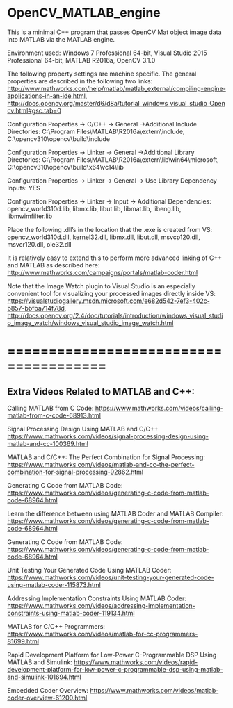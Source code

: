 # OpenCV_MATLAB_engine
This is a minimal C++ program that passes OpenCV Mat object image data into MATLAB via the MATLAB engine.

Environment used:
Windows 7 Professional 64-bit, 
Visual Studio 2015 Professional 64-bit, 
MATLAB R2016a, 
OpenCV 3.1.0

The following property settings are machine specific. The general properties are described in the following two links:
http://www.mathworks.com/help/matlab/matlab_external/compiling-engine-applications-in-an-ide.html, 
http://docs.opencv.org/master/d6/d8a/tutorial_windows_visual_studio_Opencv.html#gsc.tab=0

Configuration Properties -> C/C++ -> General ->Additional Include Directories:
C:\Program Files\MATLAB\R2016a\extern\include, 
C:\opencv310\opencv\build\include


Configuration Properties -> Linker -> General ->Additional Library Directories:
C:\Program Files\MATLAB\R2016a\extern\lib\win64\microsoft, 
C:\opencv310\opencv\build\x64\vc14\lib

Configuration Properties -> Linker -> General -> Use Library Dependency Inputs: YES

Configuration Properties -> Linker -> Input -> Additional Dependencies: 
opencv_world310d.lib, libmx.lib, libut.lib, libmat.lib, libeng.lib, libmwimfilter.lib

Place the following .dll’s in the location that the .exe is created from VS:
opencv_world310d.dll, 
kernel32.dll, 
libmx.dll, 
libut.dll, 
msvcp120.dll, 
msvcr120.dll,
ole32.dll

It is relatively easy to extend this to perform more advanced linking of C++ and MATLAB as described here:
http://www.mathworks.com/campaigns/portals/matlab-coder.html

Note that the Image Watch plugin to Visual Studio is an especially convenient tool for visualizing your processed images directly inside VS: https://visualstudiogallery.msdn.microsoft.com/e682d542-7ef3-402c-b857-bbfba714f78d, http://docs.opencv.org/2.4/doc/tutorials/introduction/windows_visual_studio_image_watch/windows_visual_studio_image_watch.html

======================================
======================================
Extra Videos Related to MATLAB and C++:
--------------------------------------
Calling MATLAB from C Code:
https://www.mathworks.com/videos/calling-matlab-from-c-code-68913.html

Signal Processing Design Using MATLAB and C/C++
https://www.mathworks.com/videos/signal-processing-design-using-matlab-and-cc-100369.html

MATLAB and C/C++: The Perfect Combination for Signal Processing:
https://www.mathworks.com/videos/matlab-and-cc-the-perfect-combination-for-signal-processing-92862.html

Generating C Code from MATLAB Code:
https://www.mathworks.com/videos/generating-c-code-from-matlab-code-68964.html

Learn the difference between using MATLAB Coder and MATLAB Compiler:
https://www.mathworks.com/videos/generating-c-code-from-matlab-code-68964.html

Generating C Code from MATLAB Code:
https://www.mathworks.com/videos/generating-c-code-from-matlab-code-68964.html

Unit Testing Your Generated Code Using MATLAB Coder:
https://www.mathworks.com/videos/unit-testing-your-generated-code-using-matlab-coder-115873.html

Addressing Implementation Constraints Using MATLAB Coder:
https://www.mathworks.com/videos/addressing-implementation-constraints-using-matlab-coder-119134.html

MATLAB for C/C++ Programmers:
https://www.mathworks.com/videos/matlab-for-cc-programmers-81699.html

Rapid Development Platform for Low-Power C-Programmable DSP Using MATLAB and Simulink:
https://www.mathworks.com/videos/rapid-development-platform-for-low-power-c-programmable-dsp-using-matlab-and-simulink-101694.html

Embedded Coder Overview:
https://www.mathworks.com/videos/matlab-coder-overview-61200.html







